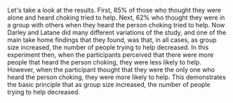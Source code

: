 Let's take a look at the results. First, 85% of those who thought they were
alone and heard choking tried to help. Next, 62% who thought they were in a
group with others when they heard the person choking tried to help. Now Darley
and Latane did many different variations of the study, and one of the main take
home findings that they found, was that, in all cases, as group size increased,
the number of people trying to help decreased. In this experiment then, when
the participants perceived that there were more people that heard the person
choking, they were less likely to help. However, when the participant thought
that they were the only one who heard the person choking, they were more likely
to help. This demonstrates the basic principle that as group size increased,
the number of people trying to help decreased.
